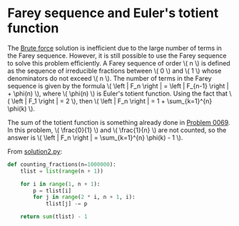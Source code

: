 # Farey sequence and Euler's totient function

The [Brute force](solution1.md) solution is inefficient due to the large number of terms in the Farey sequence.
However, it is still possible to use the Farey sequence to solve this problem efficiently.
A Farey sequence of order \\( n \\) is defined as the sequence of irreducible fractions between \\( 0 \\) and \\( 1 \\) whose denominators do not exceed \\( n \\).
The number of terms in the Farey sequence is given by the formula \\( \left | F_n \right | = \left | F_{n-1} \right | + \phi(n) \\), where \\( \phi(n) \\) is Euler's totient function.
Using the fact that \\( \left | F_1 \right | = 2 \\), then \\( \left | F_n \right | = 1 + \sum_{k=1}^{n} \phi(k) \\).

The sum of the totient function is something already done in [Problem 0069](../problem_0069/problem.md).
In this problem, \\( \frac{0}{1} \\) and \\( \frac{1}{n} \\) are not counted, so the answer is \\( \left | F_n \right | = \sum_{k=1}^{n} \phi(k) - 1 \\).

From [solution2.py](https://github.com/TurtleSmoke/Project-Euler/blob/main/problems/problem_0072/solution2.py):

```python
def counting_fractions(n=1000000):
    tlist = list(range(n + 1))

    for i in range(1, n + 1):
        p = tlist[i]
        for j in range(2 * i, n + 1, i):
            tlist[j] -= p

    return sum(tlist) - 1
```
